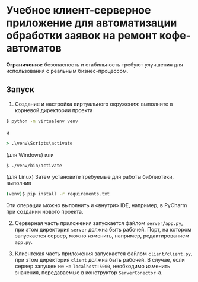 # Учебное клиент-серверное приложение для автоматизации обработки заявок на ремонт кофе-автоматов

**Ограничения:** безопасность и стабильность требуют улучшения для использования с реальным бизнес-процессом.

## Запуск

1. Создание и настройка виртуального окружения:
выполните в корневой директории проекта
```bash
$ python -m virtualenv venv
```
и 
```cmd
> .\venv\Scripts\activate
```
(для Windows)
или
```bash
$ ./venv/bin/activate
```
(для Linux)
Затем установите требуемые для работы библиотеки, выполнив
```bash
(venv)$ pip install -r requirements.txt
```
Эти операции можно выполнить и «внутри» IDE, например, в PyCharm при создании нового проекта.

2. Серверная часть приложения запускается файлом `server/app.py`, при этом директория `server` должна быть рабочей.
Порт, на котором запускается сервер, можно изменить, например, редактированием `app.py`.

3. Клиентская часть приложения запускается файлом `client/client.py`, при этом директория `client` должна быть рабочей.
В случае, если сервер запущен не на `localhost:5000`, необходимо изменить значения, передаваемые в конструктор `ServerConector`-а.
